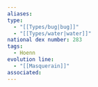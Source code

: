 ```yaml
---
aliases: 
type:
  - "[[Types/bug|bug]]"
  - "[[Types/water|water]]"
national dex number: 283
tags:
  - Hoenn
evolution line:
  - "[[Masquerain]]"
associated:
---
```

